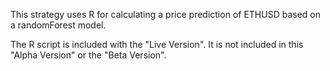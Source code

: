 This strategy uses R for calculating a price prediction of ETHUSD based on a randomForest model.

The R script is included with the "Live Version". It is not included in this "Alpha Version" or the "Beta Version".
